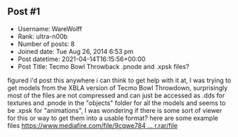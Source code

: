 ## Post #1
- Username: WareWolff
- Rank: ultra-n00b
- Number of posts: 8
- Joined date: Tue Aug 26, 2014 6:53 pm
- Post datetime: 2021-04-14T16:15:56+00:00
- Post Title: Tecmo Bowl Throwback .pnode and .xpsk files?

figured i'd post this anywhere i can think to get help with it at, I was trying to get models from the XBLA version of Tecmo Bowl Throwdown, surprisingly most of the files are not compressed and can just be accessed as .dds for textures and .pnode in the "objects" folder for all the models and seems to be .xpsk for "animations", I was wondering if there is some sort of viewer for this or way to get them into a usable format? here are some example files
[https://www.mediafire.com/file/9cqwe784 ... r.rar/file](https://www.mediafire.com/file/9cqwe784uwl70rh/cutin_player.rar/file)
